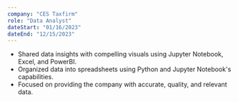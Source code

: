 ```yaml
---
company: "CES Taxfirm"
role: "Data Analyst"
dateStart: "01/16/2023"
dateEnd: "12/15/2023"
---
```


- Shared data insights with compelling visuals using Jupyter Notebook, Excel, and PowerBI.
- Organized data into spreadsheets using Python and Jupyter Notebook's capabilities.
- Focused on providing the company with accurate, quality, and relevant data.
